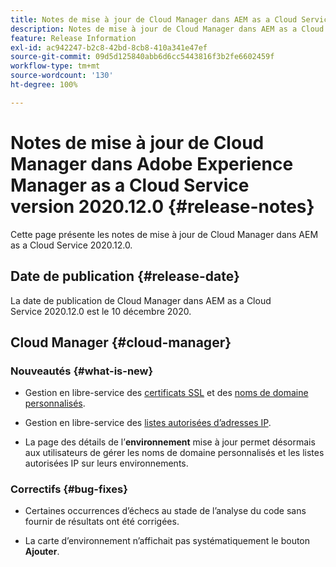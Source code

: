 ```yaml
---
title: Notes de mise à jour de Cloud Manager dans AEM as a Cloud Service version 2020.12.0
description: Notes de mise à jour de Cloud Manager dans AEM as a Cloud Service version 2020.12.0
feature: Release Information
exl-id: ac942247-b2c8-42bd-8cb8-410a341e47ef
source-git-commit: 09d5d125840abb6d6cc5443816f3b2fe6602459f
workflow-type: tm+mt
source-wordcount: '130'
ht-degree: 100%

---
```


# Notes de mise à jour de Cloud Manager dans Adobe Experience Manager as a Cloud Service version 2020.12.0 {#release-notes}

Cette page présente les notes de mise à jour de Cloud Manager dans AEM as a Cloud Service 2020.12.0.

## Date de publication {#release-date}

La date de publication de Cloud Manager dans AEM as a Cloud Service 2020.12.0 est le 10 décembre 2020.

## Cloud Manager {#cloud-manager}

### Nouveautés {#what-is-new}

* Gestion en libre-service des [certificats SSL](/help/implementing/cloud-manager/managing-ssl-certifications/introduction.md) et des [noms de domaine personnalisés](/help/implementing/cloud-manager/custom-domain-names/introduction.md).

* Gestion en libre-service des [listes autorisées d’adresses IP](/help/implementing/cloud-manager/ip-allow-lists/introduction.md).

* La page des détails de l’**environnement** mise à jour permet désormais aux utilisateurs de gérer les noms de domaine personnalisés et les listes autorisées IP sur leurs environnements.


### Correctifs  {#bug-fixes}

* Certaines occurrences d’échecs au stade de l’analyse du code sans fournir de résultats ont été corrigées.

* La carte d’environnement n’affichait pas systématiquement le bouton **Ajouter**.
